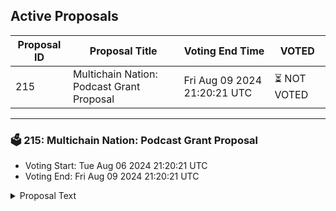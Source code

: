 ## Active Proposals

| Proposal ID | Proposal Title | Voting End Time | VOTED |
|-------------|----------------|-----------------|-------|
| 215 | Multichain Nation: Podcast Grant Proposal | Fri Aug 09 2024 21:20:21 UTC | ⏳ NOT VOTED |

---

### 🗳 215: Multichain Nation: Podcast Grant Proposal
- Voting Start: Tue Aug 06 2024 21:20:21 UTC
- Voting End: Fri Aug 09 2024 21:20:21 UTC

<details>
<summary>Proposal Text</summary>
 
This proposal withdraw funds from community pool to fund Multichain Nation's Podcast Grant Proposal as mentioned here: https://community.axelar.network/t/multichain-nation-podcast-grant-proposal/3003
</details>

